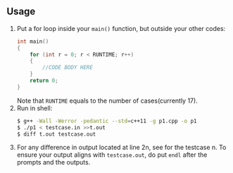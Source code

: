 ## Usage
1. Put a for loop inside your `main()` function, but outside your other codes:
    ```cpp
    int main()
    {
        for (int r = 0; r < RUNTIME; r++)
        {
            //CODE BODY HERE
        }
        return 0;
    }
    ```
    Note that `RUNTIME` equals to the number of cases(currently 17).
2. Run in shell:
    ```bash
    $ g++ -Wall -Werror -pedantic --std=c++11 -g p1.cpp -o p1
    $ ./p1 < testcase.in >>t.out
    $ diff t.out testcase.out
    ```
3. For any difference in output located at line 2n, see for the testcase n. To ensure your output aligns with `testcase.out`, do put `endl` after the prompts and the outputs.
